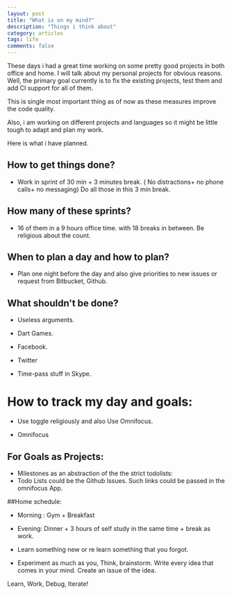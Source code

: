 ```yaml
---
layout: post
title: "What is on my mind?"
description: "Things i think about"
category: articles
tags: life
comments: false
---
```


These days i had a great time working on some pretty good projects in both office and home. I will talk about my personal projects for obvious reasons.
Well, the primary goal currently is to fix the existing projects, test them and add CI support for all of them.

This is single most important thing as of now as these measures improve the code quality.

Also, i am working on different projects and languages so it might be little tough to adapt and plan  my work.

Here is what i have planned.

## How to get things done?
- Work in sprint of 30 min + 3 minutes break. ( No distractions+ no phone calls+ no messaging) Do all those in this 3 min break.

## How many of these sprints?

- 16 of them in a 9 hours office time. with 18 breaks in between.
Be religious about the count.

## When to plan a day and how to plan?
- Plan one night before the day and also give priorities to new issues or request from Bitbucket, Github.

## What shouldn't be done?

- Useless arguments.

- Dart Games.

- Facebook.

- Twitter

- Time-pass stuff in Skype.


# How to track my day and goals:

- Use toggle religiously and also Use Omnifocus.

- Omnifocus

## For Goals as Projects:

- Milestones as an abstraction of the the strict todolists:
- Todo Lists could be the Github Issues. Such links could be passed in the omnifocus App.


##Home schedule:

- Morning : Gym + Breakfast

- Evening: Dinner + 3 hours of self study in the same time + break as work.

- Learn something new or re learn something that you forgot.

- Experiment as much as you, Think, brainstorm. Write every idea that comes in your mind. Create an issue of the idea.


Learn, Work, Debug, Iterate!






